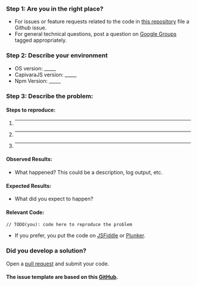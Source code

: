 ### Step 1: Are you in the right place?

  * For issues or feature requests related to the code in [this repository](github) file a Github issue.
  * For general technical questions, post a question on [Google Groups](https://groups.google.com/forum/#!forum/capivarajs) tagged appropriately.

### Step 2: Describe your environment

  * OS version: _____
  * CapivaraJS version: _____
  * Npm Version: _____
  
### Step 3: Describe the problem:

#### Steps to reproduce:

  1. _____
  2. _____
  3. _____
  
#### Observed Results:

  * What happened?  This could be a description, log output, etc.
  
#### Expected Results:

  * What did you expect to happen?
  
#### Relevant Code:

  ```
  // TODO(you): code here to reproduce the problem
  ```
  * If you prefer, you put the code on [JSFiddle][jsfiddle] or [Plunker][plunker].
  
### Did you develop a solution?
Open a [pull request] and submit your code.
  

#### The issue template are based on this [GitHub](https://github.com/googlesamples/google-services).

[jsfiddle]: http://jsfiddle.net/
[plunker]: https://plnkr.co/
[github]: https://github.com/CapivaraJS/capivarajs
[google]: https://github.com/googlesamples/google-services
[pull request]: https://github.com/CapivaraJS/capivarajs/compare
